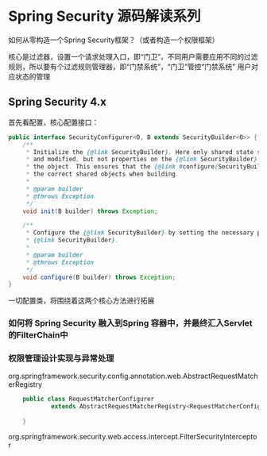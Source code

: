 # Spring Security 源码解读系列

如何从零构造一个Spring Security框架？（或者构造一个权限框架）

核心是过滤器，设置一个请求处理入口，即“门卫”，不同用户需要应用不同的过滤规则，所以要有个过滤规则管理器，即“门禁系统”，“门卫”管控“门禁系统”   用户对应状态的管理



## Spring Security 4.x

首先看配置，核心配置接口：

```java
public interface SecurityConfigurer<O, B extends SecurityBuilder<O>> {
	/**
	 * Initialize the {@link SecurityBuilder}. Here only shared state should be created
	 * and modified, but not properties on the {@link SecurityBuilder} used for building
	 * the object. This ensures that the {@link #configure(SecurityBuilder)} method uses
	 * the correct shared objects when building.
	 *
	 * @param builder
	 * @throws Exception
	 */
	void init(B builder) throws Exception;

	/**
	 * Configure the {@link SecurityBuilder} by setting the necessary properties on the
	 * {@link SecurityBuilder}.
	 *
	 * @param builder
	 * @throws Exception
	 */
	void configure(B builder) throws Exception;
}
```

一切配置类，将围绕着这两个核心方法进行拓展



### 如何将 Spring Security 融入到Spring 容器中，并最终汇入Servlet的FilterChain中



### 权限管理设计实现与异常处理

org.springframework.security.config.annotation.web.AbstractRequestMatcherRegistry

```java
	public class RequestMatcherConfigurer
			extends AbstractRequestMatcherRegistry<RequestMatcherConfigurer> {
    	
    }
```





org.springframework.security.web.access.intercept.FilterSecurityInterceptor